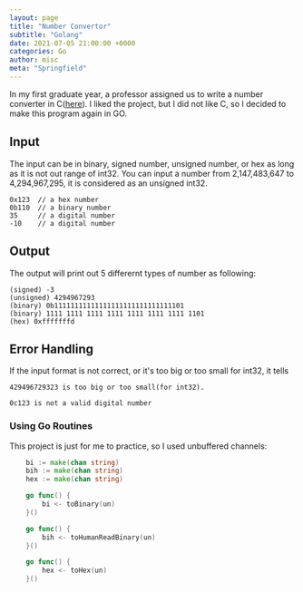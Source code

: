 ```yaml
---
layout: page
title: "Number Convertor"
subtitle: "Golang"
date: 2021-07-05 21:00:00 +0000
categories: Go
author: misc
meta: "Springfield"
---
```


In my first graduate year, a professor assigned us to write a number converter in C([here](https://github.com/mchen81/2020S-system-foundation/blob/main/number-converter/nt.c)). I liked the project, but I did not like C, so I decided to make this program again in GO.

## Input

The input can be in binary, signed number, unsigned number, or hex as long as it is not out range of int32. You can input a number from 2,147,483,647 to 4,294,967,295, it is considered as an unsigned int32.

```
0x123  // a hex number
0b110  // a binary number
35     // a digital number
-10    // a digital number
```

## Output

The output will print out 5 differernt types of number as following:

```
(signed) -3
(unsigned) 4294967293
(binary) 0b11111111111111111111111111111101
(binary) 1111 1111 1111 1111 1111 1111 1111 1101
(hex) 0xfffffffd
```

## Error Handling

If the input format is not correct, or it's too big or too small for int32, it tells

```
429496729323 is too big or too small(for int32).
```

```
0c123 is not a valid digital number
```

### Using Go Routines

This project is just for me to practice, so I used unbuffered channels:

```go
	bi := make(chan string)
	bih := make(chan string)
	hex := make(chan string)

	go func() {
		bi <- toBinary(un)
	}()

	go func() {
		bih <- toHumanReadBinary(un)
	}()

	go func() {
		hex <- toHex(un)
	}()

```

